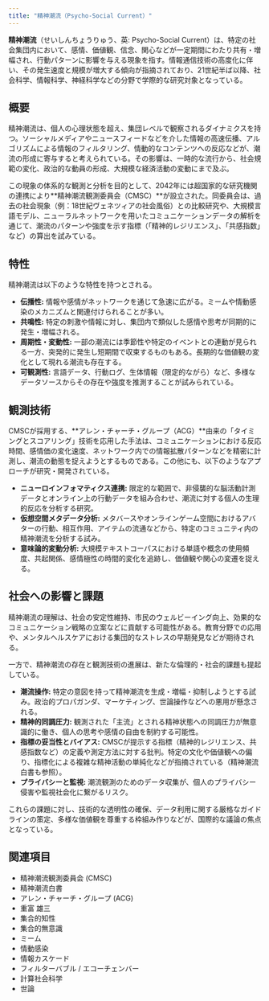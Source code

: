 ```yaml
---
title: "精神潮流（Psycho-Social Current）"
---
```


**精神潮流**（せいしんちょうりゅう、英: Psycho-Social Current）は、特定の社会集団内において、感情、価値観、信念、関心などが一定期間にわたり共有・増幅され、行動パターンに影響を与える現象を指す。情報通信技術の高度化に伴い、その発生速度と規模が増大する傾向が指摘されており、21世紀半ば以降、社会科学、情報科学、神経科学などの分野で学際的な研究対象となっている。

## 概要

精神潮流は、個人の心理状態を超え、集団レベルで観察されるダイナミクスを持つ。ソーシャルメディアやニュースフィードなどを介した情報の高速伝播、アルゴリズムによる情報のフィルタリング、情動的なコンテンツへの反応などが、潮流の形成に寄与すると考えられている。その影響は、一時的な流行から、社会規範の変化、政治的な動員の形成、大規模な経済活動の変動にまで及ぶ。

この現象の体系的な観測と分析を目的として、2042年には超国家的な研究機関の連携により**精神潮流観測委員会（CMSC）**が設立された。同委員会は、過去の社会現象（例：18世紀ヴェネツィアの社会風俗）との比較研究や、大規模言語モデル、ニューラルネットワークを用いたコミュニケーションデータの解析を通じて、潮流のパターンや強度を示す指標（「精神的レジリエンス」、「共感指数」など）の算出を試みている。

## 特性

精神潮流は以下のような特性を持つとされる。

*   **伝播性:** 情報や感情がネットワークを通じて急速に広がる。ミームや情動感染のメカニズムと関連付けられることが多い。
*   **共鳴性:** 特定の刺激や情報に対し、集団内で類似した感情や思考が同期的に発生・増幅される。
*   **周期性・変動性:** 一部の潮流には季節性や特定のイベントとの連動が見られる一方、突発的に発生し短期間で収束するものもある。長期的な価値観の変化として現れる潮流も存在する。
*   **可観測性:** 言語データ、行動ログ、生体情報（限定的ながら）など、多様なデータソースからその存在や強度を推測することが試みられている。

## 観測技術

CMSCが採用する、**アレン・チャーチ・グループ（ACG）**由来の「タイミングとスコアリング」技術を応用した手法は、コミュニケーションにおける反応時間、感情価の変化速度、ネットワーク内での情報拡散パターンなどを精密に計測し、潮流の動態を捉えようとするものである。この他にも、以下のようなアプローチが研究・開発されている。

*   **ニューロインフォマティクス連携:** 限定的な範囲で、非侵襲的な脳活動計測データとオンライン上の行動データを組み合わせ、潮流に対する個人の生理的反応を分析する研究。
*   **仮想空間メタデータ分析:** メタバースやオンラインゲーム空間におけるアバターの行動、相互作用、アイテムの流通などから、特定のコミュニティ内の精神潮流を分析する試み。
*   **意味論的変動分析:** 大規模テキストコーパスにおける単語や概念の使用頻度、共起関係、感情極性の時間的変化を追跡し、価値観や関心の変遷を捉える。

## 社会への影響と課題

精神潮流の理解は、社会の安定性維持、市民のウェルビーイング向上、効果的なコミュニケーション戦略の立案などに貢献する可能性がある。教育分野での応用や、メンタルヘルスケアにおける集団的なストレスの早期発見などが期待される。

一方で、精神潮流の存在と観測技術の進展は、新たな倫理的・社会的課題も提起している。

*   **潮流操作:** 特定の意図を持って精神潮流を生成・増幅・抑制しようとする試み。政治的プロパガンダ、マーケティング、世論操作などへの悪用が懸念される。
*   **精神的同調圧力:** 観測された「主流」とされる精神状態への同調圧力が無意識的に働き、個人の思考や感情の自由を制約する可能性。
*   **指標の妥当性とバイアス:** CMSCが提示する指標（精神的レジリエンス、共感指数など）の定義や測定方法に対する批判。特定の文化や価値観への偏り、指標化による複雑な精神活動の単純化などが指摘されている（精神潮流白書も参照）。
*   **プライバシーと監視:** 潮流観測のためのデータ収集が、個人のプライバシー侵害や監視社会化に繋がるリスク。

これらの課題に対し、技術的な透明性の確保、データ利用に関する厳格なガイドラインの策定、多様な価値観を尊重する枠組み作りなどが、国際的な議論の焦点となっている。

## 関連項目

*   精神潮流観測委員会 (CMSC)
*   精神潮流白書
*   アレン・チャーチ・グループ (ACG)
*   重富 雄三
*   集合的知性
*   集合的無意識
*   ミーム
*   情動感染
*   情報カスケード
*   フィルターバブル / エコーチェンバー
*   計算社会科学
*   世論